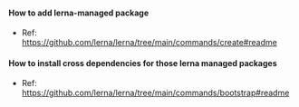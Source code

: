 #### How to add lerna-managed package
- Ref: https://github.com/lerna/lerna/tree/main/commands/create#readme

#### How to install cross dependencies for those lerna managed packages
- Ref: https://github.com/lerna/lerna/tree/main/commands/bootstrap#readme
